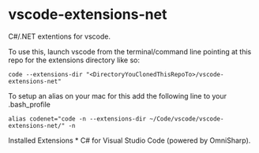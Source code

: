# vscode-extensions-net
C#/.NET extentions for vscode. 

To use this, launch vscode from the terminal/command line pointing at this repo for the extensions directory like so:

	code --extensions-dir "<DirectoryYouClonedThisRepoTo>/vscode-extensions-net"
	
To setup an alias on your mac for this add the following line to your .bash_profile
	
	alias codenet="code -n --extensions-dir ~/Code/vscode/vscode-extensions-net/" -n
	
Installed Extensions
	* C# for Visual Studio Code (powered by OmniSharp).
